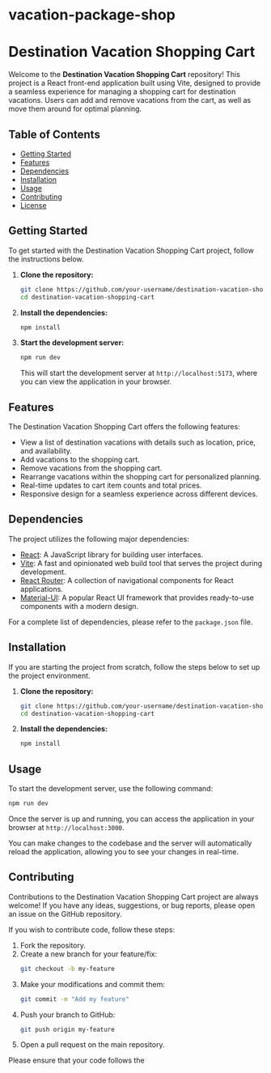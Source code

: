 # vacation-package-shop
# Destination Vacation Shopping Cart

Welcome to the **Destination Vacation Shopping Cart** repository! This project is a React front-end application built using Vite, designed to provide a seamless experience for managing a shopping cart for destination vacations. Users can add and remove vacations from the cart, as well as move them around for optimal planning.

## Table of Contents

- [Getting Started](#getting-started)
- [Features](#features)
- [Dependencies](#dependencies)
- [Installation](#installation)
- [Usage](#usage)
- [Contributing](#contributing)
- [License](#license)

## Getting Started

To get started with the Destination Vacation Shopping Cart project, follow the instructions below.

1. **Clone the repository:**

   ```bash
   git clone https://github.com/your-username/destination-vacation-shopping-cart.git
   cd destination-vacation-shopping-cart
   ```

2. **Install the dependencies:**

   ```bash
   npm install
   ```

3. **Start the development server:**

   ```bash
   npm run dev
   ```

   This will start the development server at `http://localhost:5173`, where you can view the application in your browser.

## Features

The Destination Vacation Shopping Cart offers the following features:

- View a list of destination vacations with details such as location, price, and availability.
- Add vacations to the shopping cart.
- Remove vacations from the shopping cart.
- Rearrange vacations within the shopping cart for personalized planning.
- Real-time updates to cart item counts and total prices.
- Responsive design for a seamless experience across different devices.

## Dependencies

The project utilizes the following major dependencies:

- [React](https://reactjs.org/): A JavaScript library for building user interfaces.
- [Vite](https://vitejs.dev/): A fast and opinionated web build tool that serves the project during development.
- [React Router](https://reactrouter.com/): A collection of navigational components for React applications.
- [Material-UI](https://mui.com/): A popular React UI framework that provides ready-to-use components with a modern design.

For a complete list of dependencies, please refer to the `package.json` file.

## Installation

If you are starting the project from scratch, follow the steps below to set up the project environment.

1. **Clone the repository:**

   ```bash
   git clone https://github.com/your-username/destination-vacation-shopping-cart.git
   cd destination-vacation-shopping-cart
   ```

2. **Install the dependencies:**

   ```bash
   npm install
   ```

## Usage

To start the development server, use the following command:

```bash
npm run dev
```

Once the server is up and running, you can access the application in your browser at `http://localhost:3000`.

You can make changes to the codebase and the server will automatically reload the application, allowing you to see your changes in real-time.

## Contributing

Contributions to the Destination Vacation Shopping Cart project are always welcome! If you have any ideas, suggestions, or bug reports, please open an issue on the GitHub repository.

If you wish to contribute code, follow these steps:

1. Fork the repository.
2. Create a new branch for your feature/fix:
   ```bash
   git checkout -b my-feature
   ```
3. Make your modifications and commit them:
   ```bash
   git commit -m "Add my feature"
   ```
4. Push your branch to GitHub:
   ```bash
   git push origin my-feature
   ```
5. Open a pull request on the main repository.

Please ensure that your code follows the
